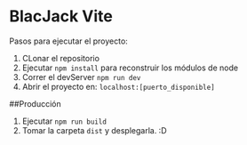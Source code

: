 # BlacJack Vite

Pasos para ejecutar el proyecto:

1. CLonar el repositorio
2. Ejecutar ```npm install``` para reconstruir los módulos de node
3. Correr el devServer ```npm run dev```
4. Abrir el proyecto en: ```localhost:[puerto_disponible]```

##Producción
1. Ejecutar ```npm run build```
2. Tomar la carpeta ```dist``` y desplegarla. :D